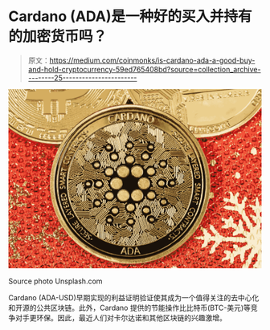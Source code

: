 # Cardano (ADA)是一种好的买入并持有的加密货币吗？

> 原文：<https://medium.com/coinmonks/is-cardano-ada-a-good-buy-and-hold-cryptocurrency-59ed765408bd?source=collection_archive---------25----------------------->

![](img/2459624fbeccc2d9363cd72eccc1a2bd.png)

Source photo Unsplash.com

Cardano (ADA-USD)早期实现的利益证明验证使其成为一个值得关注的去中心化和开源的公共区块链。此外，Cardano 提供的节能操作比比特币(BTC-美元)等竞争对手更环保。因此，最近人们对卡尔达诺和其他区块链的兴趣激增。